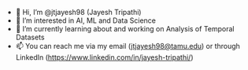 - 👋 Hi, I’m @jtjayesh98 (Jayesh Tripathi)
- 👀 I’m interested in AI, ML and Data Science
- 🌱 I’m currently learning about and working on Analysis of Temporal Datasets 
- 📫 You can reach me via my email (jtjayesh98@tamu.edu) or through LinkedIn (https://www.linkedin.com/in/jayesh-tripathi/)


